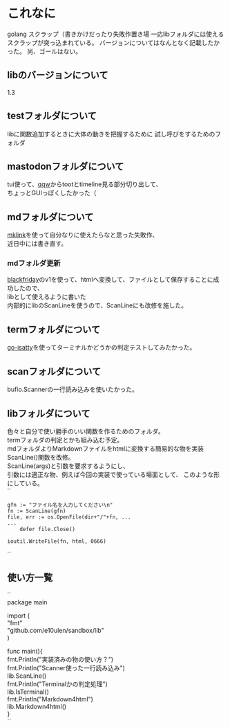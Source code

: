 # これなに
golang スクラップ（書きかけだったり失敗作置き場
一応libフォルダには使えるスクラップが突っ込まれている。
バージョンについてはなんとなく記載したかった。
尚、ゴールはない。

## libのバージョンについて
1.3

## testフォルダについて
libに関数追加するときに大体の動きを把握するために
試し呼びをするためのフォルダ

## mastodonフォルダについて
tui使って、[qqw](https://github.com/e10ulen/qqw)からtootとtimeline見る部分切り出して、  
ちょっとGUIっぽくしたかった（  

## mdフォルダについて
[mklink](https://github.com/spiegel-im-spiegel/mklink)を使って自分なりに使えたらなと思った失敗作、  
近日中には書き直す。  
### mdフォルダ更新
[blackfriday](https://github.com/russross/blackfriday)のv1を使って、htmlへ変換して、ファイルとして保存することに成功したので、  
libとして使えるように書いた  
内部的にlibのScanLineを使うので、ScanLineにも改修を施した。

## termフォルダについて
[go-isatty](https://github.com/mattn/go-isatty)を使ってターミナルかどうかの判定テストしてみたかった。

## scanフォルダについて
bufio.Scannerの一行読み込みを使いたかった。

## libフォルダについて
色々と自分で使い勝手のいい関数を作るためのフォルダ。  
termフォルダの判定とかも組み込む予定。  
mdフォルダよりMarkdownファイルをhtmlに変換する簡易的な物を実装  
ScanLine()関数を改修。  
ScanLine(args)と引数を要求するようにし、  
引数には適正な物、例えば今回の実装で使っている場面として、
このような形にしている。  
``

	gfn := "ファイル名を入力してください\n"
	fn := ScanLine(gfn)
	file, err := os.OpenFile(dir+"/"+fn, ...
    ...
    	defer file.Close()

	ioutil.WriteFile(fn, html, 0666)
``

##  使い方一覧
``  
package main  
  
import (  
    "fmt"  
    "github.com/e10ulen/sandbox/lib"  
)  
  
func main(){  
    fmt.Println("実装済みの物の使い方？")  
    fmt.Println("Scanner使った一行読み込み")  
    lib.ScanLine()  
    fmt.Println("Terminalかの判定処理")  
    lib.IsTerminal()  
    fmt.Println("Markdown4html")  
    lib.Markdown4html()  
}  
``

